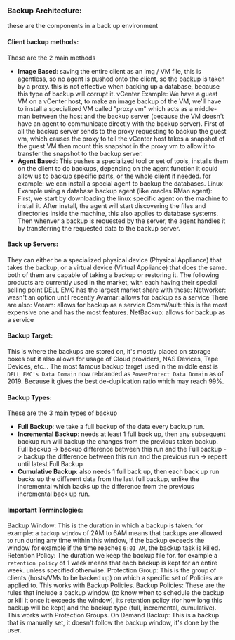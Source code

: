 ### Backup Architecture:
these are the components in a back up environment
#### Client backup methods:
These are the 2 main methods
- **Image Based**: 
	saving the entire client as an img / VM file, this is agentless, so no agent is pushed onto the client, so the backup is taken by a proxy.
	this is not effective when backing up a database, because this type of backup will corrupt it.
	vCenter Example:
	We have a guest VM on a vCenter host, to make an image backup of the VM, we'll have to install a specialized VM called "proxy vm" which acts as a middle-man between the host and the backup server (because the VM doesn't have an agent to communicate directly with the backup server).
	First of all the backup server sends to the proxy requesting to backup the guest vm, which causes the proxy to tell the vCenter host takes a snapshot of the guest VM then mount this snapshot in the proxy vm to allow it to transfer the snapshot to the backup server.
- **Agent Based**: 
	This pushes a specialized tool or set of tools, installs them on the client to do backups, depending on the agent function it could allow us to backup specific parts, or the whole client if needed.
	for example: we can install a special agent to backup the databases.
	Linux Example using a database backup agent (like oracles RMan agent):
	First, we start by downloading the linux specific agent on the machine to install it.
	After install, the agent will start discovering the files and directories inside the machine, this also applies to database systems.
	Then whenver a backup is requested by the server, the agent handles it by transferring the requested data to the backup server.
#### Back up Servers:
They can either be a specialized physical device (Physical Appliance) that takes the backup, or a virtual device (Virtual Appliance) that does the same.
both of them are capable of taking a backup or restoring it.
The following products are currently used in the market, with each having their special selling point
DELL EMC has the largest market share with these:
	Networker: wasn't an option until recently
	Avamar: allows for backup as a service
There are also:
Veeam: allows for backup as a service
CommVault: this is the most expensive one and has the most features.
NetBackup: allows for backup as a service

#### Backup Target:
This is where the backups are stored on, it's mostly placed on storage boxes but it also allows for usage of Cloud providers, NAS Devices, Tape Devices, etc...
The most famous backup target used in the middle east is `DELL EMC's Data Domain` now rebranded as `PowerProtect Data Domain` as of 2019.
Because it gives the best de-duplication ratio which may reach 99%.
#### Backup Types:
These are the 3 main types of backup
- **Full Backup**: we take a full backup of the data every backup run.
- **Incremental Backup**:
	needs at least 1 full back up, then any subsequent backup run will backup the changes from the previous taken backup.
	Full backup -> backup difference between this run and the Full backup -> backup the difference between this run and the previous run -> repeat until latest Full Backup
- **Cumulative Backup**:
	also needs 1 full back up, then each back up run backs up the different data from the last full backup, unlike the incremental which backs up the difference from the previous incremental back up run.
#### Important Terminologies:
Backup Window:
	This is the duration in which a backup is taken.
	for example:
	a  `backup window` of 2AM to 6AM means that backups are allowed to run during any time within this window, if the backup exceeds the window for example if the time reaches `6:01 AM`, the backup task is killed.
Retention Policy:
	The duration we keep the backup file for.
	for example a `retention policy` of 1 week means that each backup is kept for an entire week.
	unless specified otherwise.
Protection Group:
	This is the group of clients (hosts/VMs to be backed up) on which a specific set of Policies are applied to.
	This works with Backup Policies.
Backup Policies:
	These are the rules that include a backup window (to know when to schedule the backup or kill it once it exceeds the window), its retention policy (for how long this backup will be kept) and the backup type (full, incremental, cumulative).
	This works with Protection Groups.
On Demand Backup:
	This is a backup that is manually set, it doesn't follow the backup window, it's done by the user.
